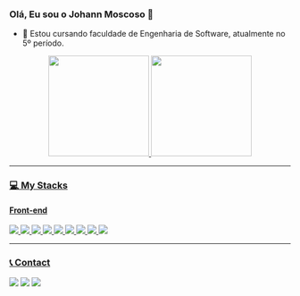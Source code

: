 ### Olá, Eu sou o Johann Moscoso 👋

- 🌱 Estou cursando faculdade de Engenharia de Software, atualmente no 5º período.

<div align="center">
  <a href="https://github.com/JohannMscs">
  <img height="180em" src="https://github-readme-stats.vercel.app/api?username=JohannMscs&show_icons=true&theme=github_dark&show_all_commits=true&count_private=true"/>
  <img height="180em" src="https://github-readme-stats.vercel.app/api/top-langs/?username=JohannMscs&layout=compact&langs_count=7&theme=github_dark"/>
    <hr>
</div>
    
### 💻 My Stacks
<div>
  <h4>Front-end</h4>
  <img src="https://img.shields.io/badge/HTML5-E34F26?style=for-the-badge&logo=html5&logoColor=white"/>
  <img src="https://img.shields.io/badge/CSS3-1572B6?style=for-the-badge&logo=css3&logoColor=white"/>
  <img src="https://img.shields.io/badge/Sass-000?style=for-the-badge&logo=sass"/>
  <img src="https://img.shields.io/badge/tailwindcss-%2338B2AC.svg?style=for-the-badge&logo=tailwind-css&logoColor=white"/>
  <img src="https://img.shields.io/badge/JavaScript-F7DF1E?style=for-the-badge&logo=javascript&logoColor=black"/>
  <img src="https://img.shields.io/badge/TypeScript-007ACC?style=for-the-badge&logo=typescript&logoColor=white"/>
  <img src="https://img.shields.io/badge/React-20232A?style=for-the-badge&logo=react&logoColor=61DAFB"/>
  <img src="https://img.shields.io/badge/vercel-%23000000.svg?style=for-the-badge&logo=vercel&logoColor=white"/>
  <img src="https://img.shields.io/badge/Vscode-007ACC?style=for-the-badge&logo=visual-studio-code&logoColor=white"/>
  <hr>
   </div>
   
### 📞 Contact
<div> 
<a href="mailto:johann.moscoso@gmail.com" target"_blank"><img src="https://img.shields.io/badge/Gmail-333333?style=for-the-badge&logo=gmail&logoColor=red" target"blank"></a>
<a href="" target"_blank"><img src="https://img.shields.io/badge/LinkedIn-0077B5?style=for-the-badge&logo=linkedin&logoColor=white" target"blank"></a>
<a href="https://johannmoscoso.vercel.app" target"_blank"><img src="https://img.shields.io/badge/Portfolio-FF5722?style=for-the-badge&logo=portifolio&logoColor=white" target"blank"></a>
</div>
